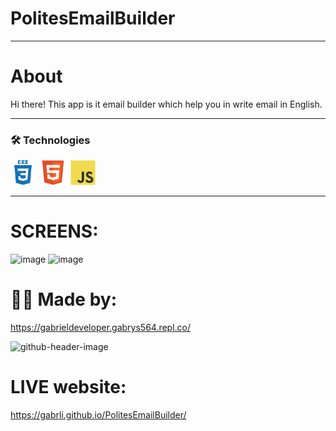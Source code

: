 # PolitesEmailBuilder
---
# About
Hi there! This app is it email builder which help you in write email in English.



---


### :hammer_and_wrench: Technologies
<div>
    <img src="https://github.com/devicons/devicon/blob/master/icons/css3/css3-plain-wordmark.svg"  title="CSS3" alt="CSS" width="40" height="40"/>&nbsp;
  <img src="https://github.com/devicons/devicon/blob/master/icons/html5/html5-original.svg" title="HTML5" alt="HTML" width="40" height="40"/>&nbsp;
  <img src="https://github.com/devicons/devicon/blob/master/icons/javascript/javascript-original.svg" title="JavaScript" alt="JavaScript" width="40" height="40"/>&nbsp;
</div>


---

# SCREENS: 
![image](https://github.com/Gabrli/PolitesEmailBuilder/assets/110058841/a3f1c2bd-47d8-4fa0-a947-7ceb7c312a60)
![image](https://github.com/Gabrli/PolitesEmailBuilder/assets/110058841/a17f57ff-6638-4b60-98d3-e542ea04eaf3)

#  :woman_technologist: Made by:
https://gabrieldeveloper.gabrys564.repl.co/

![github-header-image](https://github.com/Gabrli/Gabrli/assets/110058841/e8a5205a-8a2b-4198-8788-a39565b0d7e4)

# LIVE website:
https://gabrli.github.io/PolitesEmailBuilder/



